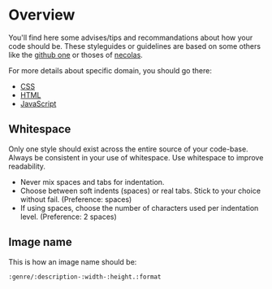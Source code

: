 # Overview

You'll find here some advises/tips and recommandations about how your code should be. These styleguides or guidelines are based on some others like the [github one](https://github.com/styleguide) or thoses of [necolas](https://github.com/necolas).

For more details about specific domain, you should go there:

- [CSS](https://github.com/kud/styleguide/blob/master/css.md)
- [HTML](https://github.com/kud/styleguide/blob/master/html.md)
- [JavaScript](https://github.com/kud/styleguide/blob/master/js.md)

## Whitespace

Only one style should exist across the entire source of your code-base. Always be consistent in your use of whitespace. Use whitespace to improve readability.

* Never mix spaces and tabs for indentation.
* Choose between soft indents (spaces) or real tabs. Stick to your choice without fail. (Preference: spaces)
* If using spaces, choose the number of characters used per indentation level. (Preference: 2 spaces)

## Image name

This is how an image name should be:

`:genre/:description-:width-:height.:format`